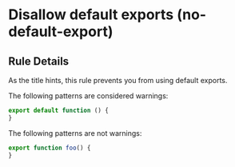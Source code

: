 # Disallow default exports (no-default-export)

## Rule Details

As the title hints, this rule prevents you from using default exports.

The following patterns are considered warnings:

```js
export default function () {
}
```

The following patterns are not warnings:

```js
export function foo() {
}
```
